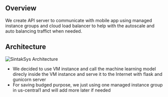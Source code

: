 ## Overview

We create API server to communicate with mobile app using managed instance groups and cloud load balancer to help with the autoscale and auto balancing traffict when needed.

## Architecture

![SintakSys Architecture](https://cdn.discordapp.com/attachments/512833723255750676/851625189859131422/Design_Arsitektur.jpg)

- We decided to use VM instance and call the machine learning model direcly inside the VM instance and serve it to the Internet with flask and gunicorn server
- For saving budged purpose, we just using one managed instance group in us-central1 and will add more later if needed